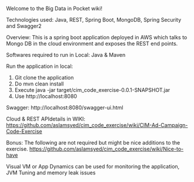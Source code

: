 
Welcome to the Big Data in Pocket wiki!

Technologies used: Java, REST, Spring Boot, MongoDB, Spring Security and Swagger2

Overview: This is a spring boot application deployed in AWS which talks to Mongo DB in the cloud environment and exposes the REST end points.

Softwares required to run in Local: Java & Maven

Run the application in local:
1) Git clone the application
2) Do mvn clean install
3) Execute java -jar target/cim_code_exercise-0.0.1-SNAPSHOT.jar
4) Use http://localhost:8080

Swagger:
http://localhost:8080/swagger-ui.html

Cloud & REST APIdetails in WIKI:
https://github.com/aslamsyed/cim_code_exercise/wiki/CIM-Ad-Campaign-Code-Exercise

Bonus: The following are not required but might be nice additions to the exercise.
https://github.com/aslamsyed/cim_code_exercise/wiki/Nice-to-have

Visual VM or App Dynamics can be used for monitoring the application, JVM Tuning and memory leak issues
